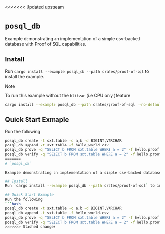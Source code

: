 <<<<<<< Updated upstream
# `posql_db`

Example demonstrating an implementation of a simple csv-backed database with Proof of SQL capabilities.

## Install
Run `cargo install --example posql_db --path crates/proof-of-sql` to install the example.

> [!NOTE]
> To run this example without the `blitzar` (i.e CPU only )feature 
> ```bash
> cargo install --example posql_db --path crates/proof-of-sql --no-default-features --features="rayon"
> ```

## Quick Start Exmaple
Run the following
```bash
posql_db create -t sxt.table -c a,b -d BIGINT,VARCHAR
posql_db append -t sxt.table -f hello_world.csv
posql_db prove -q "SELECT b FROM sxt.table WHERE a = 2" -f hello.proof
posql_db verify -q "SELECT b FROM sxt.table WHERE a = 2" -f hello.proof
=======
# `posql_db`

Example demonstrating an implementation of a simple csv-backed database with Proof of SQL capabilities.

## Install
Run `cargo install --example posql_db --path crates/proof-of-sql` to install the example.

## Quick Start Exmaple
Run the following
```bash
posql_db create -t sxt.table -c a,b -d BIGINT,VARCHAR
posql_db append -t sxt.table -f hello_world.csv
posql_db prove -q "SELECT b FROM sxt.table WHERE a = 2" -f hello.proof
posql_db verify -q "SELECT b FROM sxt.table WHERE a = 2" -f hello.proof
>>>>>>> Stashed changes
```